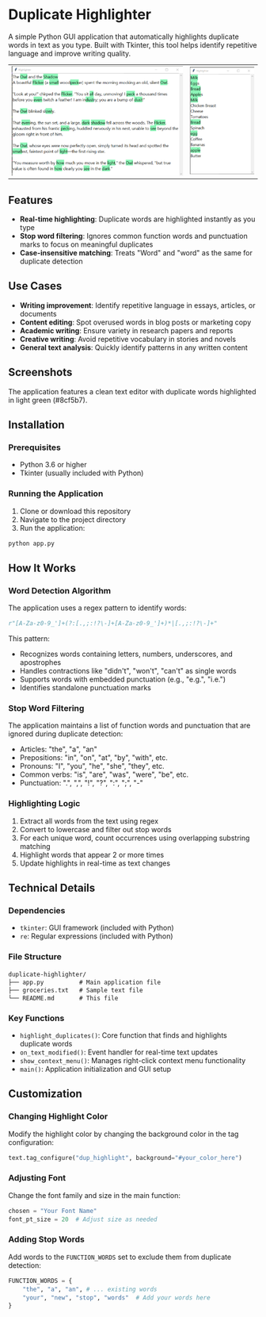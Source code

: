 # Duplicate Highlighter

A simple Python GUI application that automatically highlights duplicate words in text as you type. Built with Tkinter, this tool helps identify repetitive language and improve writing quality.

<table>
  <tr>
    <td align="center">
      <img src="Screenshot-1.png" width="600" alt="Main screenshot of the Duplicate Highlighter application">
    </td>
    <td align="center">
      <img src="Screenshot-2.png" width="225" alt="Smaller screenshot showing the highlighted text">
    </td>
  </tr>
</table>

## Features

- **Real-time highlighting**: Duplicate words are highlighted instantly as you type
- **Stop word filtering**: Ignores common function words and punctuation marks to focus on meaningful duplicates
- **Case-insensitive matching**: Treats "Word" and "word" as the same for duplicate detection

## Use Cases

- **Writing improvement**: Identify repetitive language in essays, articles, or documents
- **Content editing**: Spot overused words in blog posts or marketing copy
- **Academic writing**: Ensure variety in research papers and reports
- **Creative writing**: Avoid repetitive vocabulary in stories and novels
- **General text analysis**: Quickly identify patterns in any written content

## Screenshots

The application features a clean text editor with duplicate words highlighted in light green (#8cf5b7).

## Installation

### Prerequisites

- Python 3.6 or higher
- Tkinter (usually included with Python)

### Running the Application

1. Clone or download this repository
2. Navigate to the project directory
3. Run the application:

```bash
python app.py
```

## How It Works

### Word Detection Algorithm

The application uses a regex pattern to identify words:

```python
r"[A-Za-z0-9_']+(?:[.,;:!?\-]+[A-Za-z0-9_']+)*|[.,;:!?\-]+"
```

This pattern:
- Recognizes words containing letters, numbers, underscores, and apostrophes
- Handles contractions like "didn't", "won't", "can't" as single words
- Supports words with embedded punctuation (e.g., "e.g.", "i.e.")
- Identifies standalone punctuation marks

### Stop Word Filtering

The application maintains a list of function words and punctuation that are ignored during duplicate detection:

- Articles: "the", "a", "an"
- Prepositions: "in", "on", "at", "by", "with", etc.
- Pronouns: "I", "you", "he", "she", "they", etc.
- Common verbs: "is", "are", "was", "were", "be", etc.
- Punctuation: ".", ",", "!", "?", ":", ";", "-"

### Highlighting Logic

1. Extract all words from the text using regex
2. Convert to lowercase and filter out stop words
3. For each unique word, count occurrences using overlapping substring matching
4. Highlight words that appear 2 or more times
5. Update highlights in real-time as text changes

## Technical Details

### Dependencies

- `tkinter`: GUI framework (included with Python)
- `re`: Regular expressions (included with Python)

### File Structure

```
duplicate-highlighter/
├── app.py          # Main application file
├── groceries.txt   # Sample text file
└── README.md       # This file
```

### Key Functions

- `highlight_duplicates()`: Core function that finds and highlights duplicate words
- `on_text_modified()`: Event handler for real-time text updates
- `show_context_menu()`: Manages right-click context menu functionality
- `main()`: Application initialization and GUI setup

## Customization

### Changing Highlight Color

Modify the highlight color by changing the background color in the tag configuration:

```python
text.tag_configure("dup_highlight", background="#your_color_here")
```

### Adjusting Font

Change the font family and size in the main function:

```python
chosen = "Your Font Name"
font_pt_size = 20  # Adjust size as needed
```

### Adding Stop Words

Add words to the `FUNCTION_WORDS` set to exclude them from duplicate detection:

```python
FUNCTION_WORDS = {
    "the", "a", "an", # ... existing words
    "your", "new", "stop", "words"  # Add your words here
}
```
